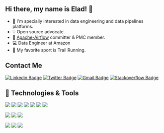 ## Hi there, my name is Elad! 👋

- 🔭  I'm specially interested in data engineering and data pipelines platforms.
- :bulb: Open source advocate.
- :mag_right: [Apache-Airflow](https://github.com/apache/airflow) committer & PMC member.
- :computer: Data Engineer at Amazon
- :runner: My favorite sport is Trail Running.

## Contact Me

[![Linkedin Badge](https://img.shields.io/badge/-EladKalif-blue?style=flat-square&logo=Linkedin&logoColor=white&link=https://www.linkedin.com/in/elad-kalif-811b4887)](https://www.linkedin.com/in/elad-kalif-811b4887) [![Twitter Badge](https://img.shields.io/badge/-eladkal-blue?style=flat-square&logo=Twitter&logoColor=white&link=https://twitter.com/eladkal)](https://twitter.com/eladkal) [![Gmail Badge](https://img.shields.io/badge/-eladkal@apache.org-blue?style=flat-square&logo=Gmail&logoColor=white)](mailto:eladkal@apache.org) [![Stackoverflow Badge](https://img.shields.io/badge/-eladkal-blue?style=flat-square&logo=Stackoverflow&logoColor=white)](https://stackoverflow.com/users/14624409/elad)

## 🔧 Technologies & Tools
![](https://img.shields.io/badge/DB-PostgreSQL-informational?style=flat&logo=postgresql&logoColor=white&color=6aa6f8)
![](https://img.shields.io/badge/DB-MySQL-informational?style=flat&logo=mysql&logoColor=white&color=6aa6f8)
![](https://img.shields.io/badge/DB-MsSQL-informational?style=flat&logo=microsoft-sql-server&logoColor=white&color=6aa6f8)
![](https://img.shields.io/badge/DB-Presto-informational?style=flat&logo=presto&logoColor=white&color=6aa6f8)
![](https://img.shields.io/badge/DB-Trino-informational?style=flat&logo=trino&logoColor=white&color=6aa6f8)
![](https://img.shields.io/badge/DB-Snowflake-informational?style=flat&logo=snowflake&logoColor=white&color=6aa6f8)
![](https://img.shields.io/badge/DB-BigQuery-informational?style=flat&logo=google-cloud&logoColor=white&color=6aa6f8)

![](https://img.shields.io/badge/Tools-Apache--Airflow-informational?style=flat&logo=apache-airflow&logoColor=white&color=6aa6f8)
![](https://img.shields.io/badge/Tools-Docker-informational?style=flat&logo=docker&logoColor=white&color=6aa6f8)
![](https://img.shields.io/badge/Tools-Kubernetes-informational?style=flat&logo=kubernetes&logoColor=white&color=6aa6f8)

![](https://img.shields.io/badge/Code-Python-informational?style=flat&logo=python&logoColor=white&color=6aa6f8)
![](https://img.shields.io/badge/Code-SQL-informational?style=flat&logo=sql&logoColor=white&color=6aa6f8)
![](https://img.shields.io/badge/Editor-PyCharm-informational?style=flat&logo=pycharm&logoColor=white&color=6aa6f8)
